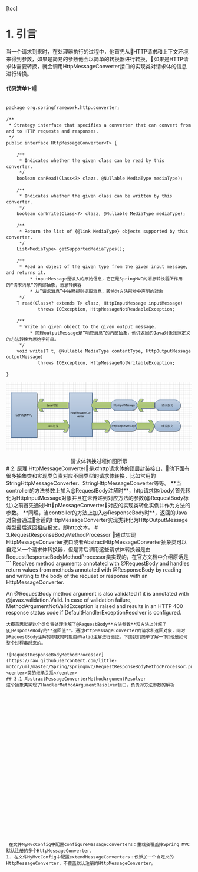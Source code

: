[toc]
# 1. 引言
当一个请求到来时，在处理器执行的过程中，他首先从HTTP请求和上下文环境来得到参数，如果是简易的参数他会以简单的转换器进行转换，如果是HTTP请求体需要转换，就会调用HttpMessageConverter接口的实现类对请求体的信息进行转换。
#### 代码清单1-1
```

package org.springframework.http.converter;

/**
 * Strategy interface that specifies a converter that can convert from and to HTTP requests and responses.
 */
public interface HttpMessageConverter<T> {

	/**
	 * Indicates whether the given class can be read by this converter.
	 */
	boolean canRead(Class<?> clazz, @Nullable MediaType mediaType);

	/**
	 * Indicates whether the given class can be written by this converter.
	 */
	boolean canWrite(Class<?> clazz, @Nullable MediaType mediaType);

	/**
	 * Return the list of {@link MediaType} objects supported by this converter.
	 */
	List<MediaType> getSupportedMediaTypes();

	/**
	 * Read an object of the given type from the given input message, and returns it.
         * inputMessage是读入的原始信息，它正是SpringMVC的消息转换器所作用的“请求消息”的内部抽象，消息转换器
         * 从“请求消息”中按照规则提取消息，转换为方法形参中声明的对象
	 */
	T read(Class<? extends T> clazz, HttpInputMessage inputMessage)
			throws IOException, HttpMessageNotReadableException;

	/**
	 * Write an given object to the given output message.
         * 同理outputMessage是“响应消息”的内部抽象，他讲返回的Java对象按照定义的方法转换为原始字符串。
	 */
	void write(T t, @Nullable MediaType contentType, HttpOutputMessage outputMessage)
			throws IOException, HttpMessageNotWritableException;

}
```

![httpmessageconvert](https://github.com/little-motor/uml/raw/master/Spring/springmvc/httpmessageconverter.png)
<center>请求体转换过程如图所示</center>
# 2. 原理
HttpMessageConverter<T>是对http请求体的顶层封装接口，他下面有很多抽象类和实现类负责对应不同类型的请求体转换，比如常用的StringHttpMessageConverter、StringHttpMessageConverter等等。
**当controller的方法参数上加入@RequestBody注解时**，http请求体(body)首先转化为HttpInputMessage对象并且在未传递到对应方法的参数(@RequestBody标注)之前首先通过HttpMessageConverter对应的实现类转化实例并作为方法的参数。
**同理，当controller的方法上加入@ResponseBody时**，返回的Java对象会通过合适的HttpMessageConverter实现类转化为HttpOutputMessage类型最后返回相应报文，即http文本。
# 3.RequestResponseBodyMethodProcessor
通过实现HttpMessageConverter接口或者AbstractHttpMessageConverter抽象类可以自定义一个请求体转换器，但是背后调用这些请求体转换器是由RequestResponseBodyMethodProcessor类实现的，在官方文档中介绍原话是
```
Resolves method arguments annotated with @RequestBody and handles return values from methods annotated with @ResponseBody by reading and writing to the body of the request or response with an HttpMessageConverter.

An @RequestBody method argument is also validated if it is annotated with @javax.validation.Valid. In case of validation failure, MethodArgumentNotValidException is raised and results in an HTTP 400 response status code if DefaultHandlerExceptionResolver is configured.
```
大概意思就是这个类负责处理注解了@RequestBody**方法参数**和方法上注解了@ResponseBody的**返回值**。通过HttpMessageConverter的请求和返回对象，同时@RequestBody注解的参数同时能由@Valid注解进行验证。下面我们简单了解一下他是如何整个过程串起来的。

![RequestResponseBodyMethodProcessor](https://raw.githubusercontent.com/little-motor/uml/master/Spring/springmvc/RequestResponseBodyMethodProcessor.png)
<center>类的继承关系</center>
## 3.1 AbstractMessageConverterMethodArgumentResolver
这个抽象类实现了HandlerMethodArgumentResolver接口，负责对方法参数的解析


























 在文件MyMvcConfig中配置configureMessageConverters：重载会覆盖掉Spring MVC默认注册的多个HttpMessageConverter。
1. 在文件MyMvcConfig中配置extendMessageConverters：仅添加一个自定义的HttpMessageConverter，不覆盖默认注册的HttpMessageConverter。 